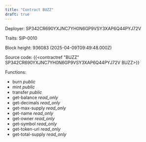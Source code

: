 ```yaml
---
title: "Contract BUZZ"
draft: true
---
```

Deployer: SP342CR690YXJNC7YH0N6GP9VSY3XAP6Q44PYJ72V

Traits:
 SIP-0010



Block height: 936083 (2025-04-09T09:49:48.000Z)

Source code: {{<contractref "BUZZ" SP342CR690YXJNC7YH0N6GP9VSY3XAP6Q44PYJ72V BUZZ>}}

Functions:

* burn _public_
* mint _public_
* transfer _public_
* get-balance _read_only_
* get-decimals _read_only_
* get-max-supply _read_only_
* get-name _read_only_
* get-owner _read_only_
* get-symbol _read_only_
* get-token-uri _read_only_
* get-total-supply _read_only_
